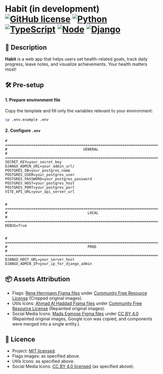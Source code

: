 # Habit (in development) [![GitHub license](https://img.shields.io/badge/license-MIT-blue.svg)](https://github.com/IIyCbKA/Chess/blob/main/LICENSE) [![Python](https://img.shields.io/badge/Python-3.12-blue)](https://www.python.org/downloads/release/python-3120/) [![TypeScript](https://img.shields.io/badge/TypeScript-5.8.3-blue)](https://www.typescriptlang.org/) [![Node](https://img.shields.io/badge/Node-20-green)](https://nodejs.org/en) [![Django](https://img.shields.io/badge/Django-5.2-green)](https://www.djangoproject.com/download/?supported-versions)

## 🌿 Description
**Habit** is a web app that helps users set health-related goals, track daily progress, leave notes, and visualize achievements. Your health matters most!

## 🛠️ Pre-setup

#### 1. **Prepare environment file**
Copy the template and fill only the variables relevant to your environment:

   ```bash
   cp .env.example .env
   ```

#### 2. **Configure `.env`**

   ```dotenv
   # ==============================================================================
#                                   GENERAL
# ==============================================================================
SECRET_KEY=your_secret_key
DJANGO_ADMIN_URL=your_admin_url/
POSTGRES_DB=your_postgres_name
POSTGRES_USER=your_postgres_user
POSTGRES_PASSWORD=your_postgres_password
POSTGRES_HOST=your_postgres_host
POSTGRES_PORT=your_postgres_port
VITE_API_URL=your_api_server_url


# ==============================================================================
#                                     LOCAL
# ==============================================================================
DEBUG=True


# ==============================================================================
#                                     PROD
# ==============================================================================
DJANGO_HOST_URL=your_server_host
DJANGO_ADMIN_IP=your_ip_for_django_admin
   ```

## 📦 Assets Attribution
- Flags: [Rene Herrmann Figma files](https://www.figma.com/community/plugin/749888869584535589/flags) under [Community Free Resource License](https://www.figma.com/legal/community-free-resource-license) (Cropped original images).
- Utils Icons: [Ahmad Al Haddad Figma files](https://www.figma.com/community/plugin/775671607185029020/material-design-icons-community) under [Community Free Resource License](https://www.figma.com/legal/community-free-resource-license) (Repainted original images).
- Social Media Icons: [Mads Egmose Figma files](https://www.figma.com/community/file/839558611085349133) under [CC BY 4.0](https://creativecommons.org/licenses/by/4.0/) (Repainted original images, Google icon was copied, and components were merged into a single entity.).

## 📄 Licence
- Project: [MIT licensed](https://github.com/IIyCbKA/Habit/blob/main/LICENSE).
- Flags images: as specified above.
- Utils Icons: as specified above.
- Social Media Icons: [CC BY 4.0 licensed](https://creativecommons.org/licenses/by/4.0/) (as specified above).